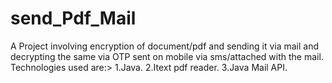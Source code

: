 # send_Pdf_Mail
A Project involving encryption of document/pdf and sending it via mail and decrypting the same via OTP sent on mobile via sms/attached with the mail.
Technologies used are:>
1.Java.
2.Itext pdf reader.
3.Java Mail API.
